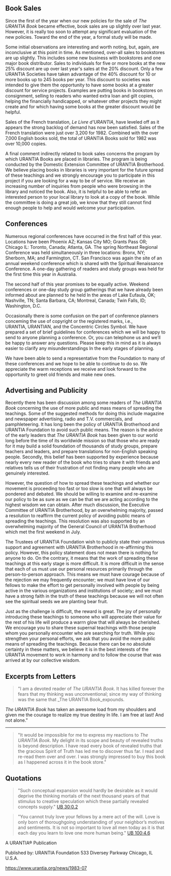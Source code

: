 


## Book Sales

Since the first of the year when our new policies for the sale of _The URANTIA Book_ became effective, book sales are up slightly over last year. However, it is really too soon to attempt any significant evaluation of the new policies. Toward the end of the year, a formal study will be made.

Some initial observations are interesting and worth noting, but, again, are inconclusive at this point in time. As mentioned, over-all sales to bookstores are up slightly. This includes some new business with bookstores and one major book distributor. Sales to individuals for five or more books at the new 25% discount are up over last year's sales at the 20% discount. Only a few URANTIA Societies have taken advantage of the 40% discount for 10 or more books up to 245 books per year. This discount to societies was intended to give them the opportunity to have some books at a greater discount for service projects. Examples are putting books in bookstores on consignment, selling to readers who wanted extra loan and gilt copies, helping the financially handicapped, or whatever other projects they might create and for which having some books at the greater discount would be helpful.

Sales of the French translation, _Le Livre d'URANTlA_, have leveled off as it appears the strong backlog of demand has now been satisfied. Sales of the French translation were just over 3,200 for 1982. Combined with the over 7,000 English books sold, the total of URANTIA Books sold for 1982 was over 10,000 copies.

A final comment indirectly related to book sales concerns the program by which URANTIA Books are placed in libraries. The program is being conducted by the Domestic Extension Committee of URANTIA Brotherhood. We believe placing books in libraries is very important for the future spread of these teachings and we strongly encourage you to participate in this project if you are looking for a way to be of service. We receive an increasing number of inquiries from people who were browsing in the library and noticed the book. Also, it is helpful to be able to refer an interested person to your local library to look at a copy of the book. While the committee is doing a great job, we know that they still cannot find enough people to help and would welcome your participation.

## Conferences

Numerous regional conferences have occurred in the first half of this year. Locations have been Phoenix AZ; Kansas City MO; Grants Pass OR; Chicago lL: Toronto, Canada; Atlanta, GA. The spring Northeast Regional Conference was held simultaneously in three locations: Bronx, NY; Sherborn, MA; and Farmington, CT. San Francisco was again the site of an annual weekend conference which is shared with the Spiritual Renaissance Conference. A one-day gathering of readers and study groups was held for the first time this year in Australia.

The second half of this year promises to be equally active. Weekend conferences or one-day study group gatherings that we have already been informed about are planned to he held ln the areas of Lake Eufaula, OK; Nashville, TN; Santa Barbara, CA; Montreal, Canada; Twin Falls, ID; Washington, D.C.

Occasionally there is some confusion on the part of conference planners conceming the use of copyright or the registered marks, i.e., URANTIA, URANTIAN, and the Concentric Circles Symbol. We have prepared a set of brief guidelines for conferences which we will be happy to send to anyone planning a conference. Or, you can telephone us and we’ll be happy to answer any questions. Please keep this in mind as it is always easier to clarify any misunderstandings In the early stages of planning.

We have been able to send a representative from the Foundation to many of these conferences and we hope to be able to continue to do so. We appreciate the warm receptions we receive and look forward to the opportunity to greet old friends and make new ones.

## Advertising and Publicity

Recently there has been discussion among some readers of _The URANTIA Book_ concerning the use of more public and mass means of spreading the teachings. Some of the suggested methods for doing this include magazine and newspaper advertising, radio and T.V. commercials, and pamphleteering. lt has long been the policy of URANTIA Brotherhood and URANTIA Foundation to avoid such public means. The reason is the advice of the early leaders that _The URANTIA Book_ has been given to our world long before the time of its worldwide mission so that those who are ready for it may build a solid foundation of thousands of study groups, prepare teachers and leaders, and prepare translations for non-English speaking people. Secondly, this belief has been supported by experience because nearly every new reader of the book who tries to share it with friends and relatives tells us of their frustration of not finding many people who are genuinely interested.

However, the question of how to spread these teachings and whether our movement is proceeding too fast or too slow is one that will always be pondered and debated. We should be willing to examine and re-examine our policy to be as sure as we can be that we are acting according to the highest wisdom we can obtain. After much discussion, the Executive Committee of URANTIA Brotherhood, by an overwhelming majority, passed a resolution to reaffirm the current policy of avoiding public means of spreading the teachings. This resolution was also supported by an overwhelming majority of the General Council of URANTIA Brotherhood which met the first weekend in July.

The Trustees of URANTIA Foundation wish to publicly state their unanimous support and agreement with URANTIA Brotherhood in re-affirming this policy. However, this policy statement does not mean there is nothing for anyone to do. On the contrary, it means that the work of spreading these teachings at this early stage is more difficult. lt is more difficult in the sense that each of us must use our personal resources primarily through the person-to-person approach. This means we must have courage because of the rejection we may frequently encounter; we must have love of our fellows to make the effort to get personally involved with people by being active in the various organizations and institutions of society; and we must have a strong faith in the truth of these teachings because we will not often see the spiritual seeds we are planting bear fruit.

Just as the challenge is difficult, the reward is great. The joy of personally introducing these teachings to someone who will appreciate their value for the rest of his life will produce a warrn glow that wlll always be cherished. We encourage you to share these supernal teachings with those people whom you personally encounter who are searching for truth. While you strengthen your personal efforts, we ask that you avoid the more public means of spreading the teachings. Because there can be no absolute certainty in these matters, we believe it is in the best interests of the URANTIA movement to work in harmony and to follow the course that was arrived at by our collective wisdom.

## Excerpts from Letters

> "I am a devoted reader of _The URANTIA Book_. It has killed forever the fears that my thinking was unconventional; since my way of thinking was the same that _The URANTIA Book_expounds.

_The URANTIA Book_ has taken an awesome load from my shoulders and given me the courage to realize my true destiny ln life. I am free at last! And not alone."

---

> "It would be impossible for me to express my reactions to _The URANTIA Book_. My delight in its scope and beauty of revealed truths is beyond description. I have read every book of revealed truths that the gracious Spirit of Truth has led me to discover thus far. I read and re-read them over and over. I was strongly impressed to buy this book as I happened across it in the book store."

## Quotations

> "Such conceptual expansion would hardly be desirable as it would deprive the thinking mortals of the next thousand years of that stimulus to creative speculation which these partially revealed concepts supply." [UB 30:0.2](/en/The_Urantia_Book/30#p0_2)

> "You cannot truly love your fellows by a mere act of the will. Love is only born of thoroughgoing understanding of your neighbor’s motives and sentiments. It is not so important to love all men today as it is that each day you learn to love one more human being." [UB 100:4.6](/en/The_Urantia_Book/100#p4_6)

A URANTIA&reg; Publication

Published by:
URANTIA Foundation
533 Diversey Parkway
Chicago, IL U.S.A.


https://www.urantia.org/news/1983-07
